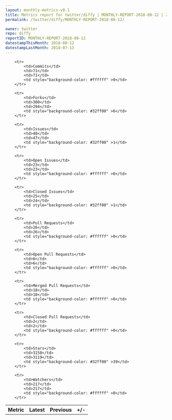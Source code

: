 ```yaml
---
layout: monthly-metrics-v0.1
title: Metrics report for twitter/diffy | MONTHLY-REPORT-2018-08-12 | 2018-08-12
permalink: /twitter/diffy/MONTHLY-REPORT-2018-08-12/

owner: twitter
repo: diffy
reportID: MONTHLY-REPORT-2018-08-12
datestampThisMonth: 2018-08-12
datestampLastMonth: 2018-07-13
---
```



<table style="width: 100%;">
    <tr>
        <th>Metric</th>
        <th>Latest</th>
        <th>Previous</th>
        <th>+/-</th>
    </tr>

        <tr>
            <td>Commits</td>
            <td>71</td>
            <td>71</td>
            <td style="background-color: #ffffff" >0</td>
        </tr>
        
        <tr>
            <td>Forks</td>
            <td>300</td>
            <td>294</td>
            <td style="background-color: #32ff00" >6</td>
        </tr>
        
        <tr>
            <td>Issues</td>
            <td>48</td>
            <td>47</td>
            <td style="background-color: #32ff00" >1</td>
        </tr>
        
        <tr>
            <td>Open Issues</td>
            <td>23</td>
            <td>23</td>
            <td style="background-color: #ffffff" >0</td>
        </tr>
        
        <tr>
            <td>Closed Issues</td>
            <td>25</td>
            <td>24</td>
            <td style="background-color: #32ff00" >1</td>
        </tr>
        
        <tr>
            <td>Pull Requests</td>
            <td>26</td>
            <td>26</td>
            <td style="background-color: #ffffff" >0</td>
        </tr>
        
        <tr>
            <td>Open Pull Requests</td>
            <td>6</td>
            <td>6</td>
            <td style="background-color: #ffffff" >0</td>
        </tr>
        
        <tr>
            <td>Merged Pull Requests</td>
            <td>18</td>
            <td>18</td>
            <td style="background-color: #ffffff" >0</td>
        </tr>
        
        <tr>
            <td>Closed Pull Requests</td>
            <td>2</td>
            <td>2</td>
            <td style="background-color: #ffffff" >0</td>
        </tr>
        
        <tr>
            <td>Stars</td>
            <td>3158</td>
            <td>3119</td>
            <td style="background-color: #32ff00" >39</td>
        </tr>
        
        <tr>
            <td>Watchers</td>
            <td>217</td>
            <td>217</td>
            <td style="background-color: #ffffff" >0</td>
        </tr>
        
</table>
